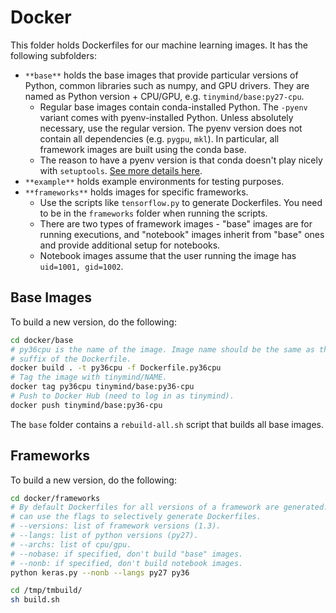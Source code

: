 # Docker

This folder holds Dockerfiles for our machine learning images. It has the following subfolders:

* `**base**` holds the base images that provide particular versions of Python, common libraries such as numpy, and GPU drivers. They are named as Python version + CPU/GPU, e.g. `tinymind/base:py27-cpu`.
  * Regular base images contain conda-installed Python. The `-pyenv` variant comes with pyenv-installed Python. Unless absolutely necessary, use the regular version. The pyenv version does not contain all dependencies (e.g. `pygpu`, `mkl`). In particular, all framework images are built using the conda base.
  * The reason to have a pyenv version is that conda doesn't play nicely with `setuptools`. [See more details here](https://github.com/ContinuumIO/anaconda-issues/issues/542).
* `**example**` holds example environments for testing purposes.
* `**frameworks**` holds images for specific frameworks.
  * Use the scripts like `tensorflow.py` to generate Dockerfiles. You need to be in the `frameworks` folder when running the scripts.
  * There are two types of framework images - "base" images are for running executions, and "notebook" images inherit from "base" ones and provide additional setup for notebooks.
  * Notebook images assume that the user running the image has `uid=1001, gid=1002`.

## Base Images

To build a new version, do the following:

```sh
cd docker/base
# py36cpu is the name of the image. Image name should be the same as the
# suffix of the Dockerfile.
docker build . -t py36cpu -f Dockerfile.py36cpu
# Tag the image with tinymind/NAME.
docker tag py36cpu tinymind/base:py36-cpu
# Push to Docker Hub (need to log in as tinymind).
docker push tinymind/base:py36-cpu
```

The `base` folder contains a `rebuild-all.sh` script that builds all base images.

## Frameworks

To build a new version, do the following:

```sh
cd docker/frameworks
# By default Dockerfiles for all versions of a framework are generated. You
# can use the flags to selectively generate Dockerfiles.
# --versions: list of framework versions (1.3).
# --langs: list of python versions (py27).
# --archs: list of cpu/gpu.
# --nobase: if specified, don't build "base" images.
# --nonb: if specified, don't build notebook images.
python keras.py --nonb --langs py27 py36

cd /tmp/tmbuild/
sh build.sh
```
